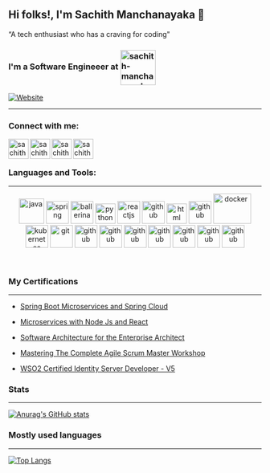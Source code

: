 ## Hi folks!, I'm Sachith Manchanayaka 👋

“A tech enthusiast who has a craving for coding"

### I'm a Software Engineeer at [<img  align="center" alt="sachith-manchanayaka_mail" src="https://wso2.cachefly.net/wso2/sites/images/brand/downloads/wso2-logo.svg" height="70" width="70"  />][gmail]
[![Website](https://img.shields.io/website?label=Profile&style=for-the-badge&url=https%3A%2F%2Fwso2.com)](https://wso2.com/about/team/sachith-manchanayaka/)

---

### Connect with me:

[<img align="left" alt="sachith-manchanayaka_mail" src="https://www.vectorlogo.zone/logos/gmail/gmail-icon.svg" height="40" width="40"  />][gmail]
[<img align="left" alt="sachithmanchanayaka | LinkedIn" src="https://www.vectorlogo.zone/logos/linkedin/linkedin-icon.svg" height="40" width="40" />][linkedin]
[<img align="left" alt="sachith.manchanayaka" src="https://www.vectorlogo.zone/logos/facebook/facebook-icon.svg" height="40" width="40" />][facebook]
[<img align="left" alt="sachithmanchi | instagram"  src="https://www.vectorlogo.zone/logos/instagram/instagram-icon.svg" height="40" width="40"  />][instagram]


<br />
<br />

### Languages and Tools:
---

<p align="center">
    <img src="https://www.vectorlogo.zone/logos/java/java-icon.svg" alt="java" width="50" height="50"/> 
    <img src="https://www.vectorlogo.zone/logos/springio/springio-icon.svg" alt="spring" width="45" height="45"/>
    <img src="https://www.vectorlogo.zone/logos/nodejs/nodejs-icon.svg" alt="ballerina" width="45" height="45"/>
    <img src="https://www.vectorlogo.zone/logos/python/python-icon.svg" alt="python" width="40" height="40"/>
    <img src="https://www.vectorlogo.zone/logos/reactjs/reactjs-icon.svg" alt="reactjs" width="45" height="45"/>
    <img src="https://www.vectorlogo.zone/logos/flutterio/flutterio-icon.svg" alt="github" width="45" height="45"/> 
    <img src="https://www.vectorlogo.zone/logos/w3_html5/w3_html5-icon.svg" alt="html" width="40" height="40"/>
    <img src="https://www.vectorlogo.zone/logos/jenkins/jenkins-icon.svg" alt="github" width="45" height="45"/> 
    <img src="https://www.vectorlogo.zone/logos/docker/docker-icon.svg" alt="docker" width="75" height="60"/> 
    <img src="https://www.vectorlogo.zone/logos/kubernetes/kubernetes-icon.svg" alt="kubernetes" width="45" height="45"/>
    <img src="https://www.vectorlogo.zone/logos/git-scm/git-scm-icon.svg" alt="git" width="45" height="45"/> 
    <img src="https://www.vectorlogo.zone/logos/gitlab/gitlab-icon.svg" alt="github" width="45" height="45"/> 
    <img src="https://www.vectorlogo.zone/logos/github/github-icon.svg" alt="github" width="45" height="45"/> 
    <img src="https://www.vectorlogo.zone/logos/mongodb/mongodb-icon.svg" alt="github" width="45" height="45"/> 
    <img src="https://www.vectorlogo.zone/logos/mysql/mysql-icon.svg" alt="github" width="45" height="45"/> 
    <img src="https://www.vectorlogo.zone/logos/amazon_aws/amazon_aws-icon.svg" alt="github" width="45" height="45"/> 
    <img src="https://www.vectorlogo.zone/logos/google_cloud/google_cloud-icon.svg" alt="github" width="45" height="45"/> 
    <img src="https://www.vectorlogo.zone/logos/opencv/opencv-icon.svg" alt="github" width="45" height="45"/> 
</p>
<br />


### My Certifications
---

- [Spring Boot Microservices and Spring Cloud](https://www.udemy.com/course/microservices-with-spring-boot-and-spring-cloud/)

- [Microservices with Node Js and React](https://www.udemy.com/course/microservices-with-node-js-and-react/)

- [Software Architecture for the Enterprise Architect](https://www.udemy.com/course/enterprise-architecture/)

- [Mastering The Complete Agile Scrum Master Workshop](https://www.udemy.com/course/complete-professional-scrum-master-training-exam-simulator/)

- [WSO2 Certified Identity Server Developer - V5](https://certification.wso2.com/web/certificate/TFW1Q6)





### Stats
---

[![Anurag's GitHub stats](https://github-readme-stats.vercel.app/api?username=manchiz)](https://github.com/manchiz/github-readme-stats)

### Mostly used languages
---

[![Top Langs](https://github-readme-stats.vercel.app/api/top-langs/?username=manchiz)](https://github.com/manchiz/github-readme-stats)


 



[gmail]: mailto:eng.smanchanayake@gmail.com
[facebook]: https://facebook.com/sachith.manchanayaka
[instagram]: https://instagram.com/sachith_manchi_
[linkedin]: https://linkedin.com/in/sachithmanchanayaka
[webdevplaylist]: https://www.youtube.com/playlist?list=PLkwxH9e_vrAJ0WbEsFA9W3I1W-g_BTsbt
[jsplaylist]: https://www.youtube.com/playlist?list=PLkwxH9e_vrALRJKu7wfXby3MKeflhTu6B
[cssplaylist]: https://www.youtube.com/playlist?list=PLkwxH9e_vrALSdvZuEh6gqQdmDoDIoqz4
[reactplaylist]: https://www.youtube.com/playlist?list=PLkwxH9e_vrAK4TdffpxKY3QGyHCpxFcQ0


